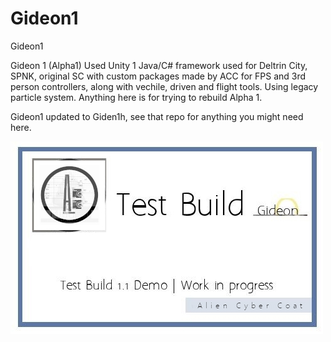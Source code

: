 # Gideon1
Gideon1 

Gideon 1 (Alpha1) Used Unity 1 Java/C# framework used for Deltrin City, SPNK, original SC with custom packages made by ACC for FPS and 3rd person controllers, along with vechile, driven and flight tools. Using legacy particle system. Anything here is for trying to rebuild Alpha 1.

Gideon1 updated to Giden1h, see that repo for anything you might need here.

![alt text](https://github.com/AlienCyberCoat/Gideon1/blob/55751cf34a6f189f737e91dd35e5919bb40e893d/gideon1.jpg)
